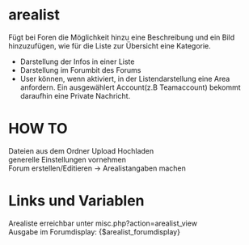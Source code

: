 # arealist
Fügt bei Foren die Möglichkeit hinzu eine Beschreibung und ein Bild hinzuzufügen, wie für die Liste zur Übersicht eine Kategorie. 


* Darstellung der Infos in einer Liste
* Darstellung im Forumbit des Forums
* User können, wenn aktiviert, in der Listendarstellung eine Area anfordern. Ein ausgewählert Account(z.B Teamaccount) bekommt daraufhin eine Private Nachricht. 
    
    
# HOW TO
Dateien aus dem Ordner Upload Hochladen    
generelle Einstellungen vornehmen    
Forum erstellen/Editieren -> Arealistangaben machen

# Links und Variablen
Arealiste erreichbar unter misc.php?action=arealist_view    
Ausgabe im Forumdisplay: {$arealist_forumdisplay}
